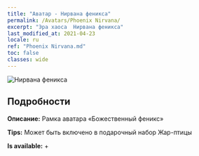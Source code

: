 ```yaml
---
title: "Аватар - Нирвана феникса"
permalink: /Avatars/Phoenix Nirvana/
excerpt: "Эра хаоса  Нирвана феникса"
last_modified_at: 2021-04-23
locale: ru
ref: "Phoenix Nirvana.md"
toc: false
classes: wide
---
```

 ![Нирвана феникса](/images/a/avatarFrame_17.png)

## Подробности

 **Описание:** Рамка аватара «Божественный феникс» 

 **Tips:** Может быть включено в подарочный набор Жар-птицы 

 **Is available:**  + 

